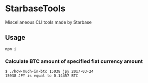 # StarbaseTools
Miscellaneous CLI tools made by Starbase

## Usage

```
npm i
```

### Calculate BTC amount of specified fiat currency amount

```
$ ./how-much-in-btc 15038 jpy 2017-03-24
15038 JPY is equal to 0.14457 BTC
```
